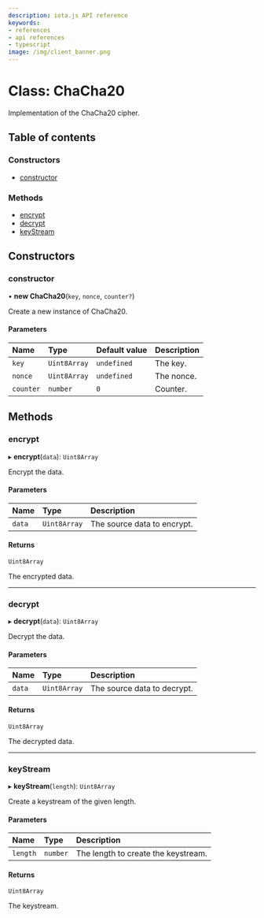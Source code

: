 ```yaml
---
description: iota.js API reference
keywords:
- references
- api references
- typescript
image: /img/client_banner.png
---
```

# Class: ChaCha20

Implementation of the ChaCha20 cipher.

## Table of contents

### Constructors

- [constructor](ChaCha20.md#constructor)

### Methods

- [encrypt](ChaCha20.md#encrypt)
- [decrypt](ChaCha20.md#decrypt)
- [keyStream](ChaCha20.md#keystream)

## Constructors

### constructor

• **new ChaCha20**(`key`, `nonce`, `counter?`)

Create a new instance of ChaCha20.

#### Parameters

| Name | Type | Default value | Description |
| :------ | :------ | :------ | :------ |
| `key` | `Uint8Array` | `undefined` | The key. |
| `nonce` | `Uint8Array` | `undefined` | The nonce. |
| `counter` | `number` | `0` | Counter. |

## Methods

### encrypt

▸ **encrypt**(`data`): `Uint8Array`

Encrypt the data.

#### Parameters

| Name | Type | Description |
| :------ | :------ | :------ |
| `data` | `Uint8Array` | The source data to encrypt. |

#### Returns

`Uint8Array`

The encrypted data.

___

### decrypt

▸ **decrypt**(`data`): `Uint8Array`

Decrypt the data.

#### Parameters

| Name | Type | Description |
| :------ | :------ | :------ |
| `data` | `Uint8Array` | The source data to decrypt. |

#### Returns

`Uint8Array`

The decrypted data.

___

### keyStream

▸ **keyStream**(`length`): `Uint8Array`

Create a keystream of the given length.

#### Parameters

| Name | Type | Description |
| :------ | :------ | :------ |
| `length` | `number` | The length to create the keystream. |

#### Returns

`Uint8Array`

The keystream.
